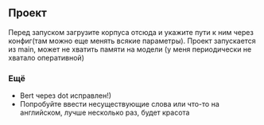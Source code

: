 ## Проект

Перед запуском загрузите корпуса отсюда и укажите пути к ним через конфиг(там можно еще менять всякие параметры).
Проект запускается из main, может не хватить памяти на модели (у меня периодически не хватало оперативной)

### Ещё

- Bert через dot исправлен!)
- Попробуйте ввести несуществующие слова или что-то на английском, лучше несколько раз, будет красота


